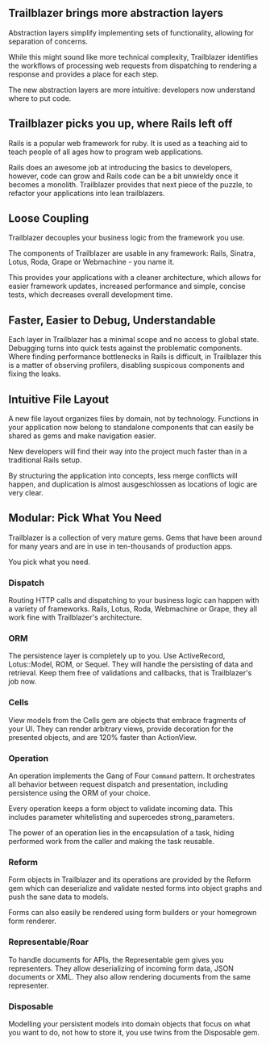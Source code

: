 ##

## Trailblazer brings more abstraction layers

Abstraction layers simplify implementing sets of functionality, allowing for separation of concerns.

While this might sound like more technical complexity, Trailblazer identifies the workflows of processing web requests from dispatching to rendering a response and provides a place for each step.

The new abstraction layers are more intuitive: developers now understand where to put code.

## Trailblazer picks you up, where Rails left off

Rails is a popular web framework for ruby. It is used as a teaching aid to teach people of all ages how to program web applications.

Rails does an awesome job at introducing the basics to developers, however, code can grow and Rails code can be a bit unwieldy once it becomes a monolith. Trailblazer provides that next piece of the puzzle, to refactor your applications into lean trailblazers.

## Loose Coupling

Trailblazer decouples your business logic from the framework you use.

The components of Trailblazer are usable in any framework: Rails, Sinatra, Lotus, Roda, Grape or Webmachine - you name it.

This provides your applications with a cleaner architecture, which allows for easier framework updates, increased performance and simple, concise tests, which decreases overall development time.

## Faster, Easier to Debug, Understandable

Each layer in Trailblazer has a minimal scope and no access to global state. Debugging turns into quick tests against the problematic components. Where finding performance bottlenecks in Rails is difficult, in Trailblazer this is a matter of observing profilers, disabling suspicous components and fixing the leaks.

## Intuitive File Layout

A new file layout organizes files by domain, not by technology. Functions in your application now belong to standalone components that can easily be shared as gems and make navigation easier.

New developers will find their way into the project much faster than in a traditional Rails setup.

By structuring the application into concepts, less merge conflicts will happen, and duplication is almost ausgeschlossen as locations of logic are very clear.

## Modular: Pick What You Need

Trailblazer is a collection of very mature gems. Gems that have been around for many years and are in use in ten-thousands of production apps.

You pick what you need.

### Dispatch

Routing HTTP calls and dispatching to your business logic can happen with a variety of frameworks. Rails, Lotus, Roda, Webmachine or Grape, they all work fine with Trailblazer's architecture.

### ORM

The persistence layer is completely up to you. Use ActiveRecord, Lotus::Model, ROM, or Sequel. They will handle the persisting of data and retrieval. Keep them free of validations and callbacks, that is Trailblazer's job now.

### Cells

View models from the Cells gem are objects that embrace fragments of your UI. They can render arbitrary views, provide decoration for the presented objects, and are 120% faster than ActionView.

### Operation

An operation implements the Gang of Four `Command` pattern. It orchestrates all behavior between request dispatch and presentation, including persistence using the ORM of your choice.

Every operation keeps a form object to validate incoming data. This includes parameter whitelisting and supercedes strong_parameters.

The power of an operation lies in the encapsulation of a task, hiding performed work from the caller and making the task reusable.

### Reform

Form objects in Trailblazer and its operations are provided by the Reform gem which can deserialize and validate nested forms into object graphs and push the sane data to models.

Forms can also easily be rendered using form builders or your homegrown form renderer.

### Representable/Roar

To handle documents for APIs, the Representable gem gives you representers. They allow deserializing of incoming form data, JSON documents or XML. They also allow rendering documents from the same representer.

### Disposable

Modelling your persistent models into domain objects that focus on what you want to do, not how to store it, you use twins from the Disposable gem.
